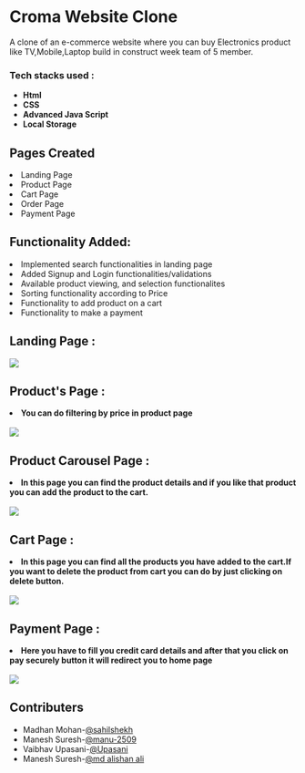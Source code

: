


# Croma Website Clone
A clone of an e-commerce website where you can buy Electronics product like TV,Mobile,Laptop build in construct week team of 5 member.
​
### Tech stacks used :

*  **Html** 
*  **CSS** 
*  **Advanced Java Script** 
*  **Local Storage**


## Pages Created
<li>Landing Page</li>
<li>Product Page</li>
<li>Cart Page</li>
<li>Order Page</li>
<li>Payment Page</li>



## Functionality Added:

<li>Implemented search functionalities in landing page</li>
<li>Added Signup and Login functionalities/validations</li>
<li>Available product viewing, and selection functionalites</li>
<li>Sorting functionality according to Price</li>
<li>Functionality to add product on a cart</li>
<li>Functionality to make a payment</li>


## Landing Page :
<img src='https://www.linkpicture.com/q/1_eDMWnceWOPcc_aHArGwJOg.png' type='image'></a>



## Product's Page :
<li><b>You can do filtering by price in product page </b></li><br>
<img src='https://www.linkpicture.com/q/product_page.png' type='image'>
 
 
 ## Product Carousel Page :
 <li><b>In this page you can find the product details and if you like that product you can add the product to the cart.</b></li></br>
<img src='https://www.linkpicture.com/q/Screenshot-104.png' type='image'>



## Cart Page :
<li><b>In this page you can find all the products you have added to the cart.If you want to delete the product from cart you can do by just clicking on delete button.</b></li></br>
<img src='https://www.linkpicture.com/q/cart_page.png' type='image'>



## Payment Page :
<li><b>Here you have to fill you credit card details and after that you click on pay securely button it will redirect you to home page</b></li></br>
<img src='https://www.linkpicture.com/q/payment_page-2.png' type='image'>




## Contributers

- Madhan Mohan-<a href="https://github.com/sahilshekh">@sahilshekh</a>
- Manesh Suresh-<a href="https://github.com/manu-2509">@manu-2509</a> 
- Vaibhav Upasani-<a href="https://github.com/upasani">@Upasani</a>
- Manesh Suresh-<a href="https://github.com/mdalishanali">@md alishan ali</a> 

